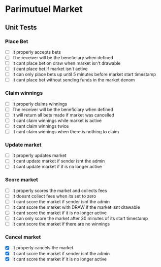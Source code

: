 # Parimutuel Market

## Unit Tests

### Place Bet
- [ ] It properly accepts bets
- [ ] The receiver will be the beneficiary when defined
- [ ] It cant place bet on draw when market isn't drawable
- [ ] It cant place bet if market isn't active
- [ ] It can only place bets up until 5 minutes before market start timestamp
- [ ] It cant place bet without sending funds in the market denom

### Claim winnings
- [ ] It properly claims winnings
- [ ] The receiver will be the beneficiary when defined
- [ ] It will return all bets made if market was cancelled
- [ ] It cant claim winnings while market is active
- [ ] It cant claim winnings twice
- [ ] It cant claim winnings when there is nothing to claim

### Update market
- [ ] It properly updates market
- [ ] It cant update market if sender isnt the admin
- [ ] It cant update market if it is no longer active

### Score market
- [ ] It properly scores the market and collects fees
- [ ] It doesnt collect fees when its set to zero
- [ ] It cant score the market if sender isnt the admin
- [ ] It cant score the market with DRAW if the market isnt drawable
- [ ] It cant score the market if it is no longer active
- [ ] It can only score the market after 30 minutes of its start timestamp
- [ ] It cant score the market if there are no winnings

### Cancel market
- [x] It properly cancels the market
- [x] It cant score the market if sender isnt the admin
- [x] It cant score the market if it is no longer active
